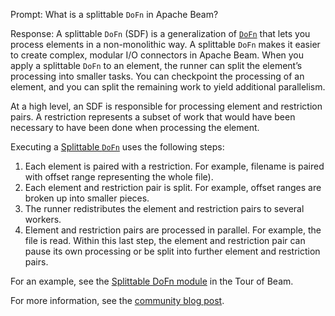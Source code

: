 Prompt:
What is a splittable `DoFn` in Apache Beam?

Response:
A splittable `DoFn` (SDF) is a generalization of [`DoFn`](https://beam.apache.org/documentation/programming-guide/#pardo) that lets you process elements in a non-monolithic way. A splittable `DoFn` makes it easier to create complex, modular I/O connectors in Apache Beam.
When you apply a splittable `DoFn` to an element, the runner can split the element’s processing into smaller tasks. You can checkpoint the processing of an element, and you can split the remaining work to yield additional parallelism.

At a high level, an SDF is responsible for processing element and restriction pairs. A restriction represents a subset of work that would have been necessary to have been done when processing the element.

Executing a [Splittable `DoFn`](https://beam.apache.org/documentation/programming-guide/#splittable-dofns) uses the following steps:
1. Each element is paired with a restriction. For example, filename is paired with offset range representing the whole file).
2. Each element and restriction pair is split. For example, offset ranges are broken up into smaller pieces.
3. The runner redistributes the element and restriction pairs to several workers.
4. Element and restriction pairs are processed in parallel. For example, the file is read. Within this last step, the element and restriction pair can pause its own processing or be split into further element and restriction pairs.

For an example, see the [Splittable DoFn module](https://tour.beam.apache.org/tour/python/splittable-dofn/splittable) in the Tour of Beam.

For more information, see the [community blog post](https://beam.apache.org/blog/splittable-do-fn-is-available/).
